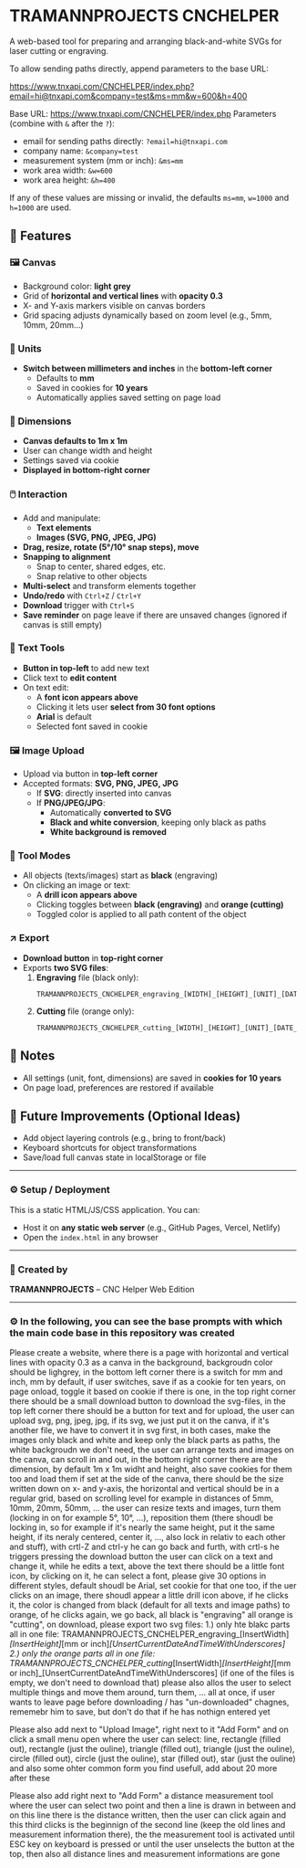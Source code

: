 # TRAMANNPROJECTS CNCHELPER

A web-based tool for preparing and arranging black-and-white SVGs for laser cutting or engraving.

To allow sending paths directly, append parameters to the base URL:

https://www.tnxapi.com/CNCHELPER/index.php?email=hi@tnxapi.com&company=test&ms=mm&w=600&h=400

Base URL: https://www.tnxapi.com/CNCHELPER/index.php
Parameters (combine with `&` after the `?`):
- email for sending paths directly: `?email=hi@tnxapi.com`
- company name: `&company=test`
- measurement system (mm or inch): `&ms=mm`
- work area width: `&w=600`
- work area height: `&h=400`

If any of these values are missing or invalid, the defaults `ms=mm`, `w=1000` and `h=1000` are used.


## 🔧 Features

### 🖼️ Canvas
- Background color: **light grey**
- Grid of **horizontal and vertical lines** with **opacity 0.3**
- X- and Y-axis markers visible on canvas borders
- Grid spacing adjusts dynamically based on zoom level (e.g., 5mm, 10mm, 20mm...)

### 📐 Units
- **Switch between millimeters and inches** in the **bottom-left corner**
  - Defaults to **mm**
  - Saved in cookies for **10 years**
  - Automatically applies saved setting on page load

### 📏 Dimensions
- **Canvas defaults to 1m x 1m**
- User can change width and height
- Settings saved via cookie
- **Displayed in bottom-right corner**

### 🖱️ Interaction
- Add and manipulate:
  - **Text elements**
  - **Images (SVG, PNG, JPEG, JPG)**
- **Drag, resize, rotate (5°/10° snap steps), move**
- **Snapping to alignment**
  - Snap to center, shared edges, etc.
  - Snap relative to other objects
- **Multi-select** and transform elements together
- **Undo/redo** with `Ctrl+Z` / `Ctrl+Y`
- **Download** trigger with `Ctrl+S`
- **Save reminder** on page leave if there are unsaved changes (ignored if canvas is still empty)

### 📝 Text Tools
- **Button in top-left** to add new text
- Click text to **edit content**
- On text edit:
  - A **font icon appears above**
  - Clicking it lets user **select from 30 font options**
  - **Arial** is default
  - Selected font saved in cookie

### 🖼️ Image Upload
- Upload via button in **top-left corner**
- Accepted formats: **SVG, PNG, JPEG, JPG**
  - If **SVG**: directly inserted into canvas
  - If **PNG/JPEG/JPG**:
    - Automatically **converted to SVG**
    - **Black and white conversion**, keeping only black as paths
    - **White background is removed**

### 🔧 Tool Modes
- All objects (texts/images) start as **black** (engraving)
- On clicking an image or text:
  - A **drill icon appears above**
  - Clicking toggles between **black (engraving)** and **orange (cutting)**
  - Toggled color is applied to all path content of the object

### ↗️ Export
- **Download button** in **top-right corner**
- Exports **two SVG files**:
  1. **Engraving** file (black only):
     ```
     TRAMANNPROJECTS_CNCHELPER_engraving_[WIDTH]_[HEIGHT]_[UNIT]_[DATE_AND_TIME].svg
     ```
  2. **Cutting** file (orange only):
     ```
     TRAMANNPROJECTS_CNCHELPER_cutting_[WIDTH]_[HEIGHT]_[UNIT]_[DATE_AND_TIME].svg
     ```

## 🧠 Notes
- All settings (unit, font, dimensions) are saved in **cookies for 10 years**
- On page load, preferences are restored if available

## 🧪 Future Improvements (Optional Ideas)
- Add object layering controls (e.g., bring to front/back)
- Keyboard shortcuts for object transformations
- Save/load full canvas state in localStorage or file

---

### ⚙️ Setup / Deployment
This is a static HTML/JS/CSS application. You can:

- Host it on **any static web server** (e.g., GitHub Pages, Vercel, Netlify)
- Open the `index.html` in any browser

---

### 👑 Created by
**TRAMANNPROJECTS** – CNC Helper Web Edition  

---

### ⚙️ In the following, you can see the base prompts with which the main code base in this repository was created





Please create a website, where there is a page with horizontal and vertical lines with opacity 0.3 as a canva in the background, backgroudn color should be lighgrey,
in the bottom left corner there is a switch for mm and inch, mm by default, if user switches, save if as a cookie for ten years, on page onload, toggle it based on cookie if there is one,
in the top right corner there should be a small download button to download the svg-files,
in the top left corner there should be a button for text and for upload,
the user can upload svg, png, jpeg, jpg, if its svg, we just put it on the canva,
if it's another file, we have to convert it in svg first,
in both cases, make the images only black and white and keep only the black parts as paths, the white backgroudn we don't need,
the user can arrange texts and images on the canva, can scroll in and out,
in the bottom right corner there are the dimension, by default 1m x 1m widht and height, also save cookies for them too and load them if set
at the side of the canva, there should be the size written down on x- and y-axis, the horizontal and vertical should be in a regular grid,
based on scrolling level for example in distances of 5mm, 10mm, 20mm, 50mm, ...
the user can resize texts and images, turn them (locking in on for example 5°, 10°, ...), reposition them (there shoudl be locking in, so for example if it's nearly the same height, put it the same height,
if its neraly centered, center it, ..., also lock in relativ to each other and stuff),
with crtl-Z and ctrl-y he can go back and furth, with crtl-s he triggers pressing the download button
the user can click on a text and change it, while he edits a text, above the text there should be a little font icon, by clicking on it, he can select a font, please give 30 options in different styles, default shoudl be Arial, set cookie for that one too,
if the uer clicks on an image, there shoudl appear a little drill icon above, if he clicks it, the color is changed from black (default for all texts and image paths) to orange, of he clicks again, we go back,
all black is "engraving" all orange is "cutting", on download, please export two svg files:
1.) only hte blakc parts all in one file: TRAMANNPROJECTS_CNCHELPER_engraving_[InsertWidth]_[InsertHeight]_[mm or inch]_[UnsertCurrentDateAndTimeWithUnderscores]
2.) only the orange parts all in one file: TRAMANNPROJECTS_CNCHELPER_cutting_[InsertWidth]_[InsertHeight]_[mm or inch]_[UnsertCurrentDateAndTimeWithUnderscores]
(if one of the files is empty, we don't need to download that)
please also allos the user to select multiple things and move them around, turn them, ... all at once,
if user wants to leave page before downloading / has "un-downloaded" chagnes, rememebr him to save, but don't do that if he has nothign entered yet

Please also add next to "Upload Image", right next to it "Add Form" and on click a small menu open where the user can select:
line, rectangle (filled out), rectangle (just the ouline), triangle (filled out), triangle (just the ouline), circle (filled out), circle (just the ouline), star (filled out), star (just the ouline)
and also some ohter common form you find usefull, add about 20 more after these

Please also add right next to "Add Form" a distance measurement tool where the user can select two point and then a line is drawn in between and on this line there is the distance written,
then the user can click again and this third clicks is the beginnign of the second line (keep the old lines and measurement information there), the the measurement tool is activated
until ESC key on keyboard is pressed or until the user unselects the button at the top, then also all distance lines and measurement informations are gone
